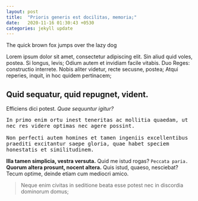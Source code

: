 ```yaml
---
layout: post
title:  "Prioris generis est docilitas, memoria;"
date:   2020-11-16 01:30:43 +0530
categories: jekyll update
---
```

The quick brown fox jumps over the lazy dog
<p>Lorem ipsum dolor sit amet, consectetur adipiscing elit. Sin aliud quid voles, postea. Si longus, levis; Odium autem et invidiam facile vitabis. Duo Reges: constructio interrete. Nobis aliter videtur, recte secusne, postea; Atqui reperies, inquit, in hoc quidem pertinacem; </p>

<h2>Quid sequatur, quid repugnet, vident.</h2>

<p>Efficiens dici potest. <i>Quae sequuntur igitur?</i> </p>

<pre>In primo enim ortu inest teneritas ac mollitia quaedam, ut
nec res videre optimas nec agere possint.

Non perfecti autem homines et tamen ingeniis excellentibus
praediti excitantur saepe gloria, quae habet speciem
honestatis et similitudinem.
</pre>


<p><b>Illa tamen simplicia, vestra versuta.</b> Quid me istud rogas? <code>Peccata paria.</code> <b>Quorum altera prosunt, nocent altera.</b> Quis istud, quaeso, nesciebat? Tecum optime, deinde etiam cum mediocri amico. </p>

<blockquote cite="http://loripsum.net">
	Neque enim civitas in seditione beata esse potest nec in discordia dominorum domus;
</blockquote>


